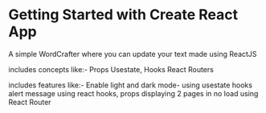 # Getting Started with Create React App
A simple WordCrafter where you can update your text
made using ReactJS

includes concepts like:-
Props
Usestate, Hooks
React Routers

includes features like:-
Enable light and dark mode- using usestate hooks
alert message using react hooks, props
displaying 2 pages in no load using React Router